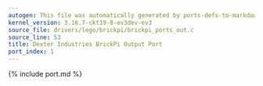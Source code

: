 ```yaml
---
autogen: This file was automatically generated by ports-defs-to-markdown.py
kernel_version: 3.16.7-ckt19-8-ev3dev-ev3
source_file: drivers/lego/brickpi/brickpi_ports_out.c
source_line: 53
title: Dexter Industries BrickPi Output Port
port_index: 1
---
```


{% include port.md %}

